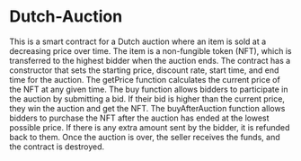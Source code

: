 # Dutch-Auction
This is a smart contract for a Dutch auction where an item is sold at a decreasing price over time. The item is a non-fungible token (NFT), which is transferred to the highest bidder when the auction ends. The contract has a constructor that sets the starting price, discount rate, start time, and end time for the auction. The getPrice function calculates the current price of the NFT at any given time. The buy function allows bidders to participate in the auction by submitting a bid. If their bid is higher than the current price, they win the auction and get the NFT. The buyAfterAuction function allows bidders to purchase the NFT after the auction has ended at the lowest possible price. If there is any extra amount sent by the bidder, it is refunded back to them. Once the auction is over, the seller receives the funds, and the contract is destroyed.
